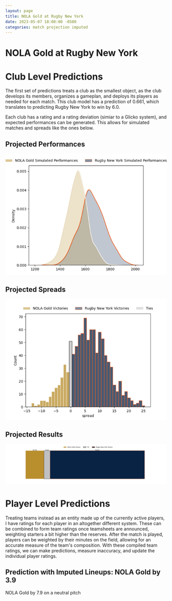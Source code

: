 ```yaml
---  
layout: page  
title: NOLA Gold at Rugby New York  
date: 2023-05-07 18:00:00 -0500  
categories: match projection imputed  
---
```

# NOLA Gold at Rugby New York

# Club Level Predictions


The first set of predictions treats a club as the smallest object, as the club develops its members, organizes a gameplan, and deploys its players as needed for each match. This club model has a prediction of 0.661, which translates to predicting Rugby New York to win by 6.0.

Each club has a rating and a rating deviation (simiar to a Glicko system), and expected performances can be generated. This allows for simulated matches and spreads like the ones below.
## Projected Performances


![Projected Performances](plots/performances_2023-05-07-RugbyNewYork-NOLAGold.png)
## Projected Spreads


![Projected Spreads](plots/spreads_2023-05-07-RugbyNewYork-NOLAGold.png)
## Projected Results


![Projected Results](plots/resultbar_2023-05-07-RugbyNewYork-NOLAGold.png)
# Player Level Predictions


Treating teams instead as an entity made up of the currently active players, I have ratings for each player in an altogether different system. These can be combined to form team ratings once teamsheets are announced, weighting starters a bit higher than the reserves. After the match is played, players can be weighted by their minutes on the field, allowing for an accurate measure of the team's composition. With these compiled team ratings, we can make predictions, measure inaccuracy, and update the individual player ratings.
## Prediction with Imputed Lineups: NOLA Gold by 3.9


NOLA Gold by 7.9 on a neutral pitch

